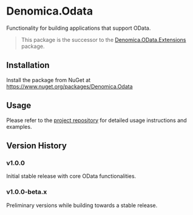 # Denomica.Odata

Functionality for building applications that support OData.

> This package is the successor to the [Denomica.OData.Extensions]() package.

## Installation

Install the package from NuGet at https://www.nuget.org/packages/Denomica.Odata

## Usage

Please refer to the [project repository](https://github.com/Denomica/Denomica.Odata) for detailed usage instructions and examples.

## Version History

### v1.0.0

Initial stable release with core OData functionalities.

### v1.0.0-beta.x

Preliminary versions while building towards a stable release.

